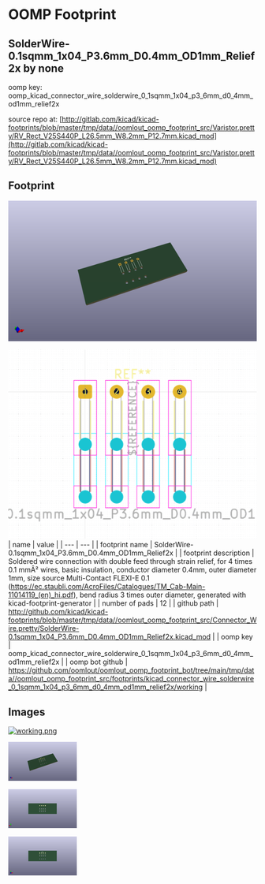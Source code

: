 # OOMP Footprint  
## SolderWire-0.1sqmm_1x04_P3.6mm_D0.4mm_OD1mm_Relief2x  by none  
  
oomp key: oomp_kicad_connector_wire_solderwire_0_1sqmm_1x04_p3_6mm_d0_4mm_od1mm_relief2x  
  
source repo at: [http://gitlab.com/kicad/kicad-footprints/blob/master/tmp/data//oomlout_oomp_footprint_src/Varistor.pretty/RV_Rect_V25S440P_L26.5mm_W8.2mm_P12.7mm.kicad_mod](http://gitlab.com/kicad/kicad-footprints/blob/master/tmp/data//oomlout_oomp_footprint_src/Varistor.pretty/RV_Rect_V25S440P_L26.5mm_W8.2mm_P12.7mm.kicad_mod)  
## Footprint  
  
[![working_kicad_pcb_3d.png](working_kicad_pcb_3d_600.png)](working_kicad_pcb_3d.png)  
  
[![working.png](working_600.png)](working.png)  
| name | value | 
| --- | --- | 
| footprint name | SolderWire-0.1sqmm_1x04_P3.6mm_D0.4mm_OD1mm_Relief2x | 
| footprint description | Soldered wire connection with double feed through strain relief, for 4 times 0.1 mmÂ² wires, basic insulation, conductor diameter 0.4mm, outer diameter 1mm, size source Multi-Contact FLEXI-E 0.1 (https://ec.staubli.com/AcroFiles/Catalogues/TM_Cab-Main-11014119_(en)_hi.pdf), bend radius 3 times outer diameter, generated with kicad-footprint-generator | 
| number of pads | 12 | 
| github path | http://github.com/kicad/kicad-footprints/blob/master/tmp/data//oomlout_oomp_footprint_src/Connector_Wire.pretty/SolderWire-0.1sqmm_1x04_P3.6mm_D0.4mm_OD1mm_Relief2x.kicad_mod | 
| oomp key | oomp_kicad_connector_wire_solderwire_0_1sqmm_1x04_p3_6mm_d0_4mm_od1mm_relief2x | 
| oomp bot github | https://github.com/oomlout/oomlout_oomp_footprint_bot/tree/main/tmp/data//oomlout_oomp_footprint_src/footprints/kicad_connector_wire_solderwire_0_1sqmm_1x04_p3_6mm_d0_4mm_od1mm_relief2x/working | 
## Images  
  
[![working.png](working_140.png)](working.png)  
  
[![working_kicad_pcb_3d.png](working_kicad_pcb_3d_140.png)](working_kicad_pcb_3d.png)  
  
[![working_kicad_pcb_3d_back.png](working_kicad_pcb_3d_back_140.png)](working_kicad_pcb_3d_back.png)  
  
[![working_kicad_pcb_3d_front.png](working_kicad_pcb_3d_front_140.png)](working_kicad_pcb_3d_front.png)  
